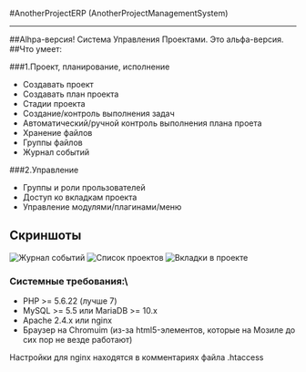 #AnotherProjectERP (AnotherProjectManagementSystem)
***
##Alhpa-версия!
Система Управления Проектами. Это альфа-версия.  
##Что умеет:

###1.Проект, планирование, исполнение
  - Создавать проект
  - Создавать план проекта
  - Стадии проекта
  - Создание/контроль выполнения задач
  - Автоматический/ручной контроль выполнения плана проета
  - Хранение файлов
  - Группы файлов
  - Журнал событий

###2.Управление
  - Группы и роли прользователей
  - Доступ ко вкладкам проекта
  - Управление модулями/плагинами/меню
  
## Скриншоты
 
 ![Журнал событий](https://github.com/akaLexa/AnotherProjectERP/blob/master/1.png "Журнал событий")
 ![Список проектов](https://github.com/akaLexa/AnotherProjectERP/blob/master/2.png "Список проектов")
 ![Вкладки в проекте](https://github.com/akaLexa/AnotherProjectERP/blob/master/3.png "Вкладки в проекте")


### Системные требования:\
- PHP >= 5.6.22 (лучше 7)
- MySQL >= 5.5 или MariaDB >= 10.x
- Apache 2.4.x или nginx 
- Браузер на Chromuim (из-за html5-элементов, которые на Мозиле до сих пор не везде работают)


Настройки для nginx находятся в комментариях файла .htaccess

